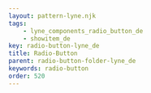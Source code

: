 ```yaml
---
layout: pattern-lyne.njk
tags: 
    - lyne_components_radio_button_de
    - showitem_de
key: radio-button-lyne_de
title: Radio-Button
parent: radio-button-folder-lyne_de
keywords: radio-button
order: 520
---
```

